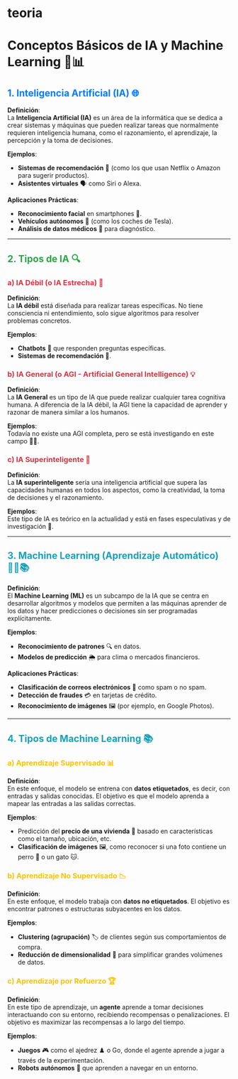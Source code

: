 # teoria
# Conceptos Básicos de IA y Machine Learning 🤖📊

## <span style="color: #007bff;">1. Inteligencia Artificial (IA) 🌐</span>

**Definición**:  
La **Inteligencia Artificial (IA)** es un área de la informática que se dedica a crear sistemas y máquinas que pueden realizar tareas que normalmente requieren inteligencia humana, como el razonamiento, el aprendizaje, la percepción y la toma de decisiones.

**Ejemplos**:
- **Sistemas de recomendación** 🔮 (como los que usan Netflix o Amazon para sugerir productos).
- **Asistentes virtuales** 🗣️ como Siri o Alexa.

**Aplicaciones Prácticas**:
- **Reconocimiento facial** en smartphones 📱.
- **Vehículos autónomos** 🚗 (como los coches de Tesla).
- **Análisis de datos médicos** 🏥 para diagnóstico.

---

## <span style="color: #28a745;">2. Tipos de IA 🔍</span>

### <span style="color: #dc3545;">a) IA Débil (o IA Estrecha) 🧠</span>

**Definición**:  
La **IA débil** está diseñada para realizar tareas específicas. No tiene consciencia ni entendimiento, solo sigue algoritmos para resolver problemas concretos.

**Ejemplos**:
- **Chatbots** 🤖 que responden preguntas específicas.
- **Sistemas de recomendación** 🎯.

### <span style="color: #dc3545;">b) IA General (o AGI - Artificial General Intelligence) 💡</span>

**Definición**:  
La **IA General** es un tipo de IA que puede realizar cualquier tarea cognitiva humana. A diferencia de la IA débil, la AGI tiene la capacidad de aprender y razonar de manera similar a los humanos.

**Ejemplos**:  
Todavía no existe una AGI completa, pero se está investigando en este campo 🧑‍💻.

### <span style="color: #dc3545;">c) IA Superinteligente 🌟</span>

**Definición**:  
La **IA superinteligente** sería una inteligencia artificial que supera las capacidades humanas en todos los aspectos, como la creatividad, la toma de decisiones y el razonamiento.

**Ejemplos**:  
Este tipo de IA es teórico en la actualidad y está en fases especulativas y de investigación 🔬.

---

## <span style="color: #17a2b8;">3. Machine Learning (Aprendizaje Automático) 🧑‍💻📚</span>

**Definición**:  
El **Machine Learning (ML)** es un subcampo de la IA que se centra en desarrollar algoritmos y modelos que permiten a las máquinas aprender de los datos y hacer predicciones o decisiones sin ser programadas explícitamente.

**Ejemplos**:
- **Reconocimiento de patrones** 🔍 en datos.
- **Modelos de predicción** 🌦️ para clima o mercados financieros.

**Aplicaciones Prácticas**:
- **Clasificación de correos electrónicos** 📧 como spam o no spam.
- **Detección de fraudes** 💳 en tarjetas de crédito.
- **Reconocimiento de imágenes** 🖼️ (por ejemplo, en Google Photos).

---

## <span style="color: #17a2b8;">4. Tipos de Machine Learning 📚</span>

### <span style="color: #ffc107;">a) Aprendizaje Supervisado 📊</span>

**Definición**:  
En este enfoque, el modelo se entrena con **datos etiquetados**, es decir, con entradas y salidas conocidas. El objetivo es que el modelo aprenda a mapear las entradas a las salidas correctas.

**Ejemplos**:
- Predicción del **precio de una vivienda** 🏡 basado en características como el tamaño, ubicación, etc.
- **Clasificación de imágenes** 🖼️, como reconocer si una foto contiene un perro 🐶 o un gato 🐱.

### <span style="color: #ffc107;">b) Aprendizaje No Supervisado 📉</span>

**Definición**:  
En este enfoque, el modelo trabaja con **datos no etiquetados**. El objetivo es encontrar patrones o estructuras subyacentes en los datos.

**Ejemplos**:
- **Clustering (agrupación)** 🏷️ de clientes según sus comportamientos de compra.
- **Reducción de dimensionalidad** 🔽 para simplificar grandes volúmenes de datos.

### <span style="color: #ffc107;">c) Aprendizaje por Refuerzo 🏆</span>

**Definición**:  
En este tipo de aprendizaje, un **agente** aprende a tomar decisiones interactuando con su entorno, recibiendo recompensas o penalizaciones. El objetivo es maximizar las recompensas a lo largo del tiempo.

**Ejemplos**:
- **Juegos** 🎮 como el ajedrez ♟️ o Go, donde el agente aprende a jugar a través de la experimentación.
- **Robots autónomos** 🤖 que aprenden a navegar en un entorno.
